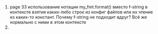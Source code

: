 1. page 33 использование нотации my_fmt.format() вместо f-string в контексте взятия каких-либо строк из конфиг файлов или их чтение из каких-то констант. Почему f-string не подходит вдруг? Всё же нормально с ними в этом контексте
2.